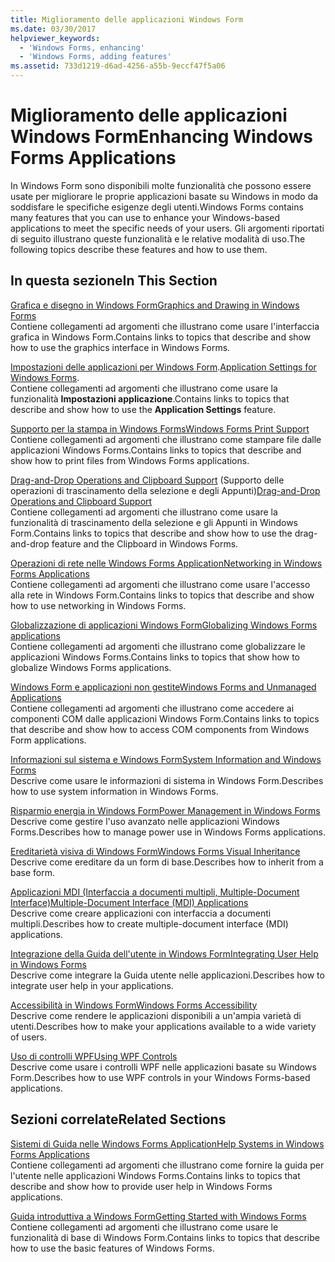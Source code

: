 ```yaml
---
title: Miglioramento delle applicazioni Windows Form
ms.date: 03/30/2017
helpviewer_keywords:
  - 'Windows Forms, enhancing'
  - 'Windows Forms, adding features'
ms.assetid: 733d1219-d6ad-4256-a55b-9eccf47f5a06
---
```

# <a name="enhancing-windows-forms-applications"></a><span data-ttu-id="28d12-102">Miglioramento delle applicazioni Windows Form</span><span class="sxs-lookup"><span data-stu-id="28d12-102">Enhancing Windows Forms Applications</span></span>
<span data-ttu-id="28d12-103">In Windows Form sono disponibili molte funzionalità che possono essere usate per migliorare le proprie applicazioni basate su Windows in modo da soddisfare le specifiche esigenze degli utenti.</span><span class="sxs-lookup"><span data-stu-id="28d12-103">Windows Forms contains many features that you can use to enhance your Windows-based applications to meet the specific needs of your users.</span></span> <span data-ttu-id="28d12-104">Gli argomenti riportati di seguito illustrano queste funzionalità e le relative modalità di uso.</span><span class="sxs-lookup"><span data-stu-id="28d12-104">The following topics describe these features and how to use them.</span></span>  
  
## <a name="in-this-section"></a><span data-ttu-id="28d12-105">In questa sezione</span><span class="sxs-lookup"><span data-stu-id="28d12-105">In This Section</span></span>  
 [<span data-ttu-id="28d12-106">Grafica e disegno in Windows Form</span><span class="sxs-lookup"><span data-stu-id="28d12-106">Graphics and Drawing in Windows Forms</span></span>](graphics-and-drawing-in-windows-forms.md)  
 <span data-ttu-id="28d12-107">Contiene collegamenti ad argomenti che illustrano come usare l'interfaccia grafica in Windows Form.</span><span class="sxs-lookup"><span data-stu-id="28d12-107">Contains links to topics that describe and show how to use the graphics interface in Windows Forms.</span></span>  
  
 <span data-ttu-id="28d12-108">[Impostazioni delle applicazioni per Windows Form](application-settings-for-windows-forms.md).</span><span class="sxs-lookup"><span data-stu-id="28d12-108">[Application Settings for Windows Forms](application-settings-for-windows-forms.md).</span></span>  
 <span data-ttu-id="28d12-109">Contiene collegamenti ad argomenti che illustrano come usare la funzionalità **Impostazioni applicazione**.</span><span class="sxs-lookup"><span data-stu-id="28d12-109">Contains links to topics that describe and show how to use the **Application Settings** feature.</span></span>  
  
 [<span data-ttu-id="28d12-110">Supporto per la stampa in Windows Forms</span><span class="sxs-lookup"><span data-stu-id="28d12-110">Windows Forms Print Support</span></span>](windows-forms-print-support.md)  
 <span data-ttu-id="28d12-111">Contiene collegamenti ad argomenti che illustrano come stampare file dalle applicazioni Windows Forms.</span><span class="sxs-lookup"><span data-stu-id="28d12-111">Contains links to topics that describe and show how to print files from Windows Forms applications.</span></span>  
  
 <span data-ttu-id="28d12-112">[Drag-and-Drop Operations and Clipboard Support](drag-and-drop-operations-and-clipboard-support.md) (Supporto delle operazioni di trascinamento della selezione e degli Appunti)</span><span class="sxs-lookup"><span data-stu-id="28d12-112">[Drag-and-Drop Operations and Clipboard Support](drag-and-drop-operations-and-clipboard-support.md)</span></span>  
 <span data-ttu-id="28d12-113">Contiene collegamenti ad argomenti che illustrano come usare la funzionalità di trascinamento della selezione e gli Appunti in Windows Form.</span><span class="sxs-lookup"><span data-stu-id="28d12-113">Contains links to topics that describe and show how to use the drag-and-drop feature and the Clipboard in Windows Forms.</span></span>  
  
 [<span data-ttu-id="28d12-114">Operazioni di rete nelle Windows Forms Application</span><span class="sxs-lookup"><span data-stu-id="28d12-114">Networking in Windows Forms Applications</span></span>](networking-in-windows-forms-applications.md)  
 <span data-ttu-id="28d12-115">Contiene collegamenti ad argomenti che illustrano come usare l'accesso alla rete in Windows Form.</span><span class="sxs-lookup"><span data-stu-id="28d12-115">Contains links to topics that describe and show how to use networking in Windows Forms.</span></span>  
  
 [<span data-ttu-id="28d12-116">Globalizzazione di applicazioni Windows Form</span><span class="sxs-lookup"><span data-stu-id="28d12-116">Globalizing Windows Forms applications</span></span>](globalizing-windows-forms.md)  
 <span data-ttu-id="28d12-117">Contiene collegamenti ad argomenti che illustrano come globalizzare le applicazioni Windows Forms.</span><span class="sxs-lookup"><span data-stu-id="28d12-117">Contains links to topics that show how to globalize Windows Forms applications.</span></span>  
  
 [<span data-ttu-id="28d12-118">Windows Form e applicazioni non gestite</span><span class="sxs-lookup"><span data-stu-id="28d12-118">Windows Forms and Unmanaged Applications</span></span>](windows-forms-and-unmanaged-applications.md)  
 <span data-ttu-id="28d12-119">Contiene collegamenti ad argomenti che illustrano come accedere ai componenti COM dalle applicazioni Windows Form.</span><span class="sxs-lookup"><span data-stu-id="28d12-119">Contains links to topics that describe and show how to access COM components from Windows Form applications.</span></span>  
  
 [<span data-ttu-id="28d12-120">Informazioni sul sistema e Windows Form</span><span class="sxs-lookup"><span data-stu-id="28d12-120">System Information and Windows Forms</span></span>](system-information-and-windows-forms.md)  
 <span data-ttu-id="28d12-121">Descrive come usare le informazioni di sistema in Windows Form.</span><span class="sxs-lookup"><span data-stu-id="28d12-121">Describes how to use system information in Windows Forms.</span></span>  
  
 [<span data-ttu-id="28d12-122">Risparmio energia in Windows Form</span><span class="sxs-lookup"><span data-stu-id="28d12-122">Power Management in Windows Forms</span></span>](power-management-in-windows-forms.md)  
 <span data-ttu-id="28d12-123">Descrive come gestire l'uso avanzato nelle applicazioni Windows Forms.</span><span class="sxs-lookup"><span data-stu-id="28d12-123">Describes how to manage power use in Windows Forms applications.</span></span>  
  
 [<span data-ttu-id="28d12-124">Ereditarietà visiva di Windows Form</span><span class="sxs-lookup"><span data-stu-id="28d12-124">Windows Forms Visual Inheritance</span></span>](windows-forms-visual-inheritance.md)  
 <span data-ttu-id="28d12-125">Descrive come ereditare da un form di base.</span><span class="sxs-lookup"><span data-stu-id="28d12-125">Describes how to inherit from a base form.</span></span>  
  
 [<span data-ttu-id="28d12-126">Applicazioni MDI (Interfaccia a documenti multipli, Multiple-Document Interface)</span><span class="sxs-lookup"><span data-stu-id="28d12-126">Multiple-Document Interface (MDI) Applications</span></span>](multiple-document-interface-mdi-applications.md)  
 <span data-ttu-id="28d12-127">Descrive come creare applicazioni con interfaccia a documenti multipli.</span><span class="sxs-lookup"><span data-stu-id="28d12-127">Describes how to create multiple-document interface (MDI) applications.</span></span>  
  
 [<span data-ttu-id="28d12-128">Integrazione della Guida dell'utente in Windows Form</span><span class="sxs-lookup"><span data-stu-id="28d12-128">Integrating User Help in Windows Forms</span></span>](integrating-user-help-in-windows-forms.md)  
 <span data-ttu-id="28d12-129">Descrive come integrare la Guida utente nelle applicazioni.</span><span class="sxs-lookup"><span data-stu-id="28d12-129">Describes how to integrate user help in your applications.</span></span>  
  
 [<span data-ttu-id="28d12-130">Accessibilità in Windows Form</span><span class="sxs-lookup"><span data-stu-id="28d12-130">Windows Forms Accessibility</span></span>](windows-forms-accessibility.md)  
 <span data-ttu-id="28d12-131">Descrive come rendere le applicazioni disponibili a un'ampia varietà di utenti.</span><span class="sxs-lookup"><span data-stu-id="28d12-131">Describes how to make your applications available to a wide variety of users.</span></span>  
  
 [<span data-ttu-id="28d12-132">Uso di controlli WPF</span><span class="sxs-lookup"><span data-stu-id="28d12-132">Using WPF Controls</span></span>](using-wpf-controls.md)  
 <span data-ttu-id="28d12-133">Descrive come usare i controlli WPF nelle applicazioni basate su Windows Form.</span><span class="sxs-lookup"><span data-stu-id="28d12-133">Describes how to use WPF controls in your Windows Forms-based applications.</span></span>  
  
## <a name="related-sections"></a><span data-ttu-id="28d12-134">Sezioni correlate</span><span class="sxs-lookup"><span data-stu-id="28d12-134">Related Sections</span></span>  
 [<span data-ttu-id="28d12-135">Sistemi di Guida nelle Windows Forms Application</span><span class="sxs-lookup"><span data-stu-id="28d12-135">Help Systems in Windows Forms Applications</span></span>](help-systems-in-windows-forms-applications.md)  
 <span data-ttu-id="28d12-136">Contiene collegamenti ad argomenti che illustrano come fornire la guida per l'utente nelle applicazioni Windows Forms.</span><span class="sxs-lookup"><span data-stu-id="28d12-136">Contains links to topics that describe and show how to provide user help in Windows Forms applications.</span></span>  
  
 [<span data-ttu-id="28d12-137">Guida introduttiva a Windows Form</span><span class="sxs-lookup"><span data-stu-id="28d12-137">Getting Started with Windows Forms</span></span>](../getting-started-with-windows-forms.md)  
 <span data-ttu-id="28d12-138">Contiene collegamenti ad argomenti che illustrano come usare le funzionalità di base di Windows Form.</span><span class="sxs-lookup"><span data-stu-id="28d12-138">Contains links to topics that describe how to use the basic features of Windows Forms.</span></span>
